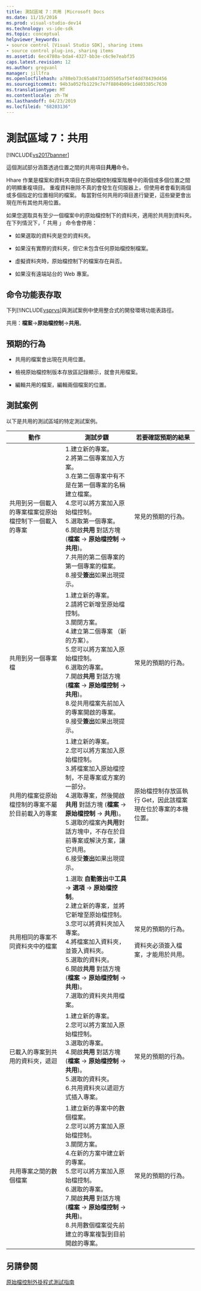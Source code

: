 ```yaml
---
title: 測試區域 7：共用 |Microsoft Docs
ms.date: 11/15/2016
ms.prod: visual-studio-dev14
ms.technology: vs-ide-sdk
ms.topic: conceptual
helpviewer_keywords:
- source control [Visual Studio SDK], sharing items
- source control plug-ins, sharing items
ms.assetid: 6ec4780a-bda4-4327-bb3e-c6c9e7eabf35
caps.latest.revision: 12
ms.author: gregvanl
manager: jillfra
ms.openlocfilehash: a788eb73c65a84731dd5505af54f4dd78439d456
ms.sourcegitcommit: 94b3a052fb1229c7e7f8804b09c1d403385c7630
ms.translationtype: MT
ms.contentlocale: zh-TW
ms.lasthandoff: 04/23/2019
ms.locfileid: "68203136"
---
```

# <a name="test-area-7-share"></a>測試區域 7：共用
[!INCLUDE[vs2017banner](../../includes/vs2017banner.md)]

這個測試部分涵蓋透過位置之間的共用項目**共用**命令。  
  
 Hhare 作業是檔案和資料夾項目在原始檔控制檔案階層中的兩個或多個位置之間的明顯重複項目。 重複資料刪除不真的會發生在伺服器上，但使用者會看到兩個或多個指定的位置相同的檔案。 每當對任何共用的項目進行變更，這些變更會出現在所有其他共用位置。  
  
 如果您選取具有至少一個檔案中的原始檔控制下的資料夾，適用於共用到資料夾。 在下列情況下，「 共用 」 命令會停用：  
  
- 如果選取的資料夾是空的資料夾。  
  
- 如果沒有實際的資料夾，但它未包含任何原始檔控制檔案。  
  
- 虛擬資料夾時，原始檔控制下的檔案存在與否。  
  
- 如果沒有遠端站台的 Web 專案。  
  
## <a name="command-menu-access"></a>命令功能表存取  
 下列[!INCLUDE[vsprvs](../../includes/vsprvs-md.md)]與測試案例中使用整合式的開發環境功能表路徑。  
  
 共用：**檔案**->**原始檔控制**->**共用**。  
  
## <a name="expected-behavior"></a>預期的行為  
  
- 共用的檔案會出現在共用位置。  
  
- 檢視原始檔控制版本存放區記錄顯示，就會共用檔案。  
  
- 編輯共用的檔案，編輯兩個檔案的位置。  
  
## <a name="test-cases"></a>測試案例  
 以下是共用的測試區域的特定測試案例。  
  
|動作|測試步驟|若要確認預期的結果|  
|------------|----------------|--------------------------------|  
|共用到另一個載入的專案檔案從原始檔控制下一個載入的專案|1.建立新的專案。<br />2.將第二個專案加入方案。<br />3.在第二個專案中有不是在第一個專案的名稱建立檔案。<br />4.您可以將方案加入原始檔控制。<br />5.選取第一個專案。<br />6.開啟**共用** 對話方塊 (**檔案** -> **原始檔控制** -> **共用**)。<br />7.共用的第二個專案的第一個專案的檔案。<br />8.接受**簽出**如果出現提示。|常見的預期的行為。|  
|共用到另一個專案檔|1.建立新的專案。<br />2.請將它新增至原始檔控制。<br />3.關閉方案。<br />4.建立第二個專案 （新的方案）。<br />5.您可以將方案加入原始檔控制。<br />6.選取的專案。<br />7.開啟**共用** 對話方塊 (**檔案** -> **原始檔控制** -> **共用**)。<br />8.從共用檔案先前加入的專案開啟的專案。<br />9.接受**簽出**如果出現提示。|常見的預期的行為。|  
|共用的檔案從原始檔控制的專案不屬於目前載入的專案|1.建立新的專案。<br />2.您可以將方案加入原始檔控制。<br />3.將檔案加入原始檔控制，不是專案或方案的一部分。<br />4.選取專案，然後開啟**共用** 對話方塊 (**檔案** -> **原始檔控制** -> **共用**)。<br />5.選取的檔案內**共用**對話方塊中，不存在於目前專案或解決方案，讓它共用。<br />6.接受**簽出**如果出現提示。|原始檔控制存放區執行 Get，因此該檔案現在位於專案的本機位置。|  
|共用相同的專案不同資料夾中的檔案|1.選取 **自動簽出**中**工具** -> **選項** -> **原始檔控制**。<br />2.建立新的專案，並將它新增至原始檔控制。<br />3.您可以將資料夾加入專案。<br />4.將檔案加入資料夾，並簽入資料夾。<br />5.選取的資料夾。<br />6.開啟**共用** 對話方塊 (**檔案** -> **原始檔控制** -> **共用**)。<br />7.選取的資料夾共用檔案。|常見的預期的行為。<br /><br /> 資料夾必須簽入檔案，才能用於共用。|  
|已載入的專案到共用的資料夾，遞迴|1.建立新的專案。<br />2.您可以將方案加入原始檔控制。<br />3.選取的專案。<br />4.開啟**共用** 對話方塊 (**檔案** -> **原始檔控制** -> **共用**)。<br />5.選取的資料夾。<br />6.共用資料夾以遞迴方式插入專案。|常見的預期的行為。|  
|共用專案之間的數個檔案|1.建立新的專案中的數個檔案。<br />2.您可以將方案加入原始檔控制。<br />3.關閉方案。<br />4.在新的方案中建立新的專案。<br />5.您可以將方案加入原始檔控制。<br />6.選取的專案。<br />7.開啟**共用** 對話方塊 (**檔案** -> **原始檔控制** -> **共用**)。<br />8.共用數個檔案從先前建立的專案複製到目前開啟的專案。|常見的預期的行為。|  
  
## <a name="see-also"></a>另請參閱  
 [原始檔控制外掛程式測試指南](../../extensibility/internals/test-guide-for-source-control-plug-ins.md)
